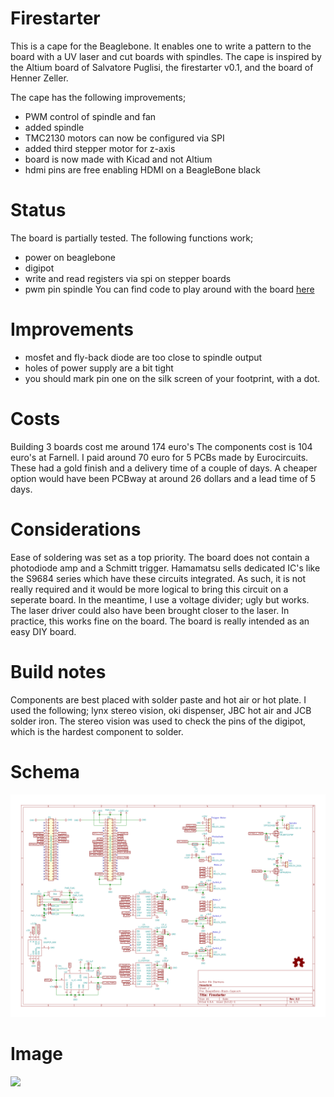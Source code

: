 # Firestarter
This is a cape for the Beaglebone. It enables one to write a pattern to the board with a UV laser and cut boards with spindles.
The cape is inspired by the Altium board of Salvatore Puglisi, the firestarter v0.1, and the board of Henner Zeller.

The cape has the following improvements;
 - PWM control of spindle and fan
 - added spindle
 - TMC2130 motors can now be configured via SPI
 - added third stepper motor for z-axis
 - board is now made with Kicad and not Altium
 - hdmi pins are free enabling HDMI on a BeagleBone black
 
# Status
The board is partially tested. The following functions work;
 - power on beaglebone
 - digipot
 - write and read registers via spi on stepper boards
 - pwm pin spindle
You can find code to play around with the board [here](https://github.com/hstarmans/ldgraphy)
 
# Improvements
- mosfet and fly-back diode are too close to spindle output
- holes of power supply are a bit tight
- you should mark pin one on the silk screen of your footprint, with a dot.

# Costs
Building 3 boards cost me around 174 euro's The components cost is 104 euro's at Farnell. I paid around 70 euro for 5 PCBs made by Eurocircuits. These had a gold finish and a delivery time of a couple of days. A cheaper option would have been PCBway at around 26 dollars and a lead time of 5 days.

# Considerations
Ease of soldering was set as a top priority. The board does not contain a photodiode amp and a Schmitt trigger. Hamamatsu sells dedicated IC's like the S9684 series which have these circuits integrated. As such, it is not really required and it would be more logical to bring this circuit on a seperate board. In the meantime, I use a voltage divider; ugly but works.
The laser driver could also have been brought closer to the laser. In practice, this works fine on the board.
The board is really intended as an easy DIY board.

# Build notes
Components are best placed with solder paste and hot air or hot plate. I used the following; lynx stereo vision, oki dispenser, JBC hot air and JCB solder iron. The stereo vision was used to check the pins of the digipot, which is the hardest component to solder.

# Schema

![](/images/BeagleBone-Black-Cape.svg)

# Image
![](/images/pcbboard_populated.jpg)






